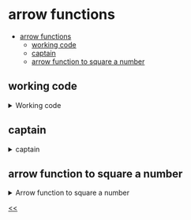 # arrow functions

- [arrow functions](#arrow-functions)
  - [working code](#working-code)
  - [captain](#captain)
  - [arrow function to square a number](#arrow-function-to-square-a-number)
 
## working code
<details>
<summary>Working code</summary>

### description
Change the code to make it work.
```javascript
let func1 = () => a / b + a * b;
let func2 = () => c + 5 * d / c;
// change the code above this line
let result = 7 - func1(50, 4) / func2(40, 30);
```

### solution
[working-code.js](./working-code.js)

</details>
 
## captain
<details>
<summary>captain</summary>

### description
Define a function that will add the word `captain` before the name of a person. There should be one space after the word `captain`.

The function should be named `captainAdder` and accept one parameter `name` as an argument.

The function should return a string, not print it to the console.

### examples
**Sample Input 1:**
```
Jack Sparrow

```

**Sample Output 1:**
```
captain Jack Sparrow
```

### solution
[captain.js](./captain.js)

</details>
 
## arrow function to square a number
<details>
<summary>Arrow function to square a number</summary>

### description
Create an arrow function that takes a single number as input and returns the square of that number. The input will be a single integer on a line. Print the squared result.

### examples
**Sample Input 1:**
```
5

```

**Sample Output 1:**
```
25

```

**Sample Input 2:**
```
0

```

**Sample Output 2:**
```
0
```

### solution
[square-of-number.js](./square-of-number.js)

</details>

[<<](../../../README.md)
<!--
:%s/\(Sample \(Input\|Output\) \d:\)\n\(.*\)/```\r\r**\1**\r```\3/gc
-->
